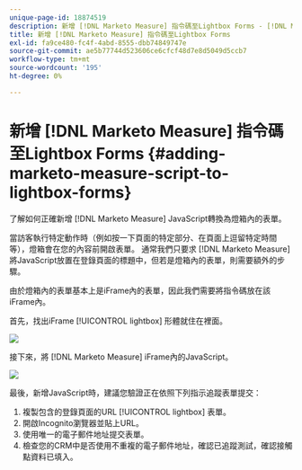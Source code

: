 ```yaml
---
unique-page-id: 18874519
description: 新增 [!DNL Marketo Measure] 指令碼至Lightbox Forms - [!DNL Marketo Measure]  — 產品檔案
title: 新增 [!DNL Marketo Measure] 指令碼至Lightbox Forms
exl-id: fa9ce480-fc4f-4abd-8555-dbb74849747e
source-git-commit: ae5b77744d523606ce6cfcf48d7e8d5049d5ccb7
workflow-type: tm+mt
source-wordcount: '195'
ht-degree: 0%

---
```


# 新增 [!DNL Marketo Measure] 指令碼至Lightbox Forms {#adding-marketo-measure-script-to-lightbox-forms}

了解如何正確新增 [!DNL Marketo Measure] JavaScript轉換為燈箱內的表單。

當訪客執行特定動作時（例如按一下頁面的特定部分、在頁面上逗留特定時間等），燈箱會在您的內容前開啟表單。 通常我們只要求 [!DNL Marketo Measure] 將JavaScript放置在登錄頁面的標題中，但若是燈箱內的表單，則需要額外的步驟。

由於燈箱內的表單基本上是iFrame內的表單，因此我們需要將指令碼放在該iFrame內。

首先，找出iFrame [!UICONTROL lightbox] 形體就住在裡面。

![](assets/1.png)

接下來，將 [!DNL Marketo Measure] iFrame內的JavaScript。

![](assets/2.png)

最後，新增JavaScript時，建議您驗證正在依照下列指示追蹤表單提交：

1. 複製包含的登錄頁面的URL [!UICONTROL lightbox] 表單。
1. 開啟Incognito瀏覽器並貼上URL。
1. 使用唯一的電子郵件地址提交表單。
1. 檢查您的CRM中是否使用不重複的電子郵件地址，確認已追蹤測試，確認接觸點資料已填入。
